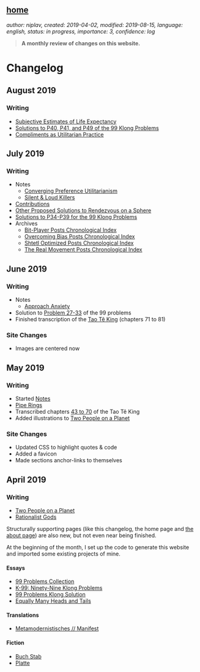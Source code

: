 [home](./index.md)
-------------------

*author: niplav, created: 2019-04-02, modified: 2019-08-15, language: english, status: in progress, importance: 3, confidence: log*

> __A monthly review of changes on this website.__

Changelog
=========

August 2019
-----------

### Writing

* [Subjective Estimates of Life Expectancy](./estimated_life_expectancy.md)
* [Solutions to P40, P41, and P49 of the 99 Klong Problems](./99_problems_klong_solution.html#P40--Goldbachs-conjecture)
* [Compliments as Utilitarian Practice](./notes.html#Compliments-as-Utilitarian-Practice)

<!--
* Finished [About](./about.md)
* [Against Applause](./against_applause.md)
-->

July 2019
---------

### Writing

* Notes
	* [Converging Preference Utilitarianism](./notes.md#Converging-Preference-Utilitarianism)
	* [Silent & Loud Killers](./notes.md#Silent--Loud-Killers)
* [Contributions](./contributions.md)
* [Other Proposed Solutions to Rendezvous on a Sphere](./two_people_on_a_planet.md#Other-Proposed-Solutions)
* [Solutions to P34-P39 for the 99 Klong Problems](.//99_problems_klong_solution.md#P34--Calculate-Eulers-totient-function-phim)
* Archives
	* [Bit-Player Posts Chronological Index](./bp_chrono.md)
	* [Overcoming Bias Posts Chronological Index](./ob_chrono.md)
	* [Shtetl Optimized Posts Chronological Index](./so_chrono.md)
	* [The Real Movement Posts Chronological Index](./trm_chrono.md)

June 2019
---------

### Writing

* Notes
	* [Approach Anxiety](./notes.md#Approach-Anxiety)
* Solution to [Problem 27-33](./99_problems_klong_solution.md#P27--Group-the-elements-of-a-set-into-disjoint-subsets) of the 99 problems
* Finished transcription of the [Tao Tê King](./tao_te_king.md#Kapitel-71) (chapters 71 to 81)

### Site Changes

* Images are centered now

May 2019
--------

### Writing

* Started [Notes](./notes.md)
* [Pipe Rings](./pipe_rings.md)
* Transcribed chapters [43 to 70](./tao_te_king.md#Kapitel-43) of the Tao Tê King
* Added illustrations to [Two People on a Planet](./two_people_on_a_planet.md)

### Site Changes

* Updated CSS to highlight quotes & code
* Added a favicon
* Made sections anchor-links to themselves

April 2019
----------

### Writing

* [Two People on a Planet](./two_people_on_a_planet.md)
* [Rationalist Gods](./rationalist_gods.md)

Structurally supporting pages (like this changelog, the home page and [the
about page](./about.md)) are also new, but not even near being finished.

At the beginning of the month, I set up the code to generate this website
and imported some existing projects of mine.

#### Essays

* [99 Problems Collection](./99_problems_collection.md)
* [K-99: Ninety-Nine Klong Problems](./99_klong_problems.md)
* [99 Problems Klong Solution](./99_problems_klong_solution.md)
* [Equally Many Heads and Tails](./equally_many_heads_and_tails.md)

#### Translations

* [Metamodernistisches // Manifest](./metamodernistisches_manifest.md)

#### Fiction

* [Buch Stab](./buch_stab.md)
* [Platte](./platte.md)
